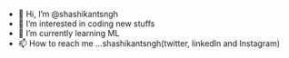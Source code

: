 - 👋 Hi, I’m @shashikantsngh
- 👀 I’m interested in coding new stuffs
- 🌱 I’m currently learning ML
- 📫 How to reach me ...shashikantsngh(twitter, linkedIn and Instagram)

<!---
shashikantsngh/shashikantsngh is a ✨ special ✨ repository because its `README.md` (this file) appears on your GitHub profile.
You can click the Preview link to take a look at your changes.
--->
